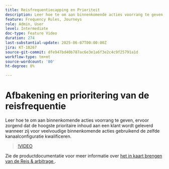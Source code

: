 ```yaml
---
title: Reisfrequentiecapping en Prioriteit
description: Leer hoe te om aan binnenkomende acties voorrang te geven, ervoor zorgend dat de hoogste prioritaire inhoud aan een klant wordt geleverd wanneer zij voor veelvoudige binnenkomende acties gebruikend de zelfde kanaalconfiguratie kwalificeren.
feature: Frequency Rules, Journeys
role: Admin, User
level: Intermediate
doc-type: Feature Video
duration: 274
last-substantial-update: 2025-06-07T00:00:00Z
jira: KT-18267
source-git-commit: dfe947bd40b787ac6e3e1a6f3e2c4c9f25791a1d
workflow-type: tm+mt
source-wordcount: '80'
ht-degree: 0%

---
```



# Afbakening en prioritering van de reisfrequentie

Leer hoe te om aan binnenkomende acties voorrang te geven, ervoor zorgend dat de hoogste prioritaire inhoud aan een klant wordt geleverd wanneer zij voor veelvoudige binnenkomende acties gebruikend de zelfde kanaalconfiguratie kwalificeren.

>[!VIDEO](https://video.tv.adobe.com/v/3447621/?learn=on&enablevpops&captions=dut)

Zie de productdocumentatie voor meer informatie over [&#x200B; het in kaart brengen van de Reis &amp; arbitrage &#x200B;](https://experienceleague.adobe.com/nl/docs/journey-optimizer/using/conflict-prioritization/capping-rules/journey-capping).
